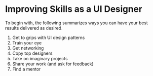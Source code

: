 # Improving Skills as a UI Designer
To begin with, the following summarizes ways you can have your best results delivered as desired.

1. Get to grips with UI design patterns
2. Train your eye
3. Get networking
4. Copy top designers
5. Take on imaginary projects
6. Share your work (and ask for feedback)
7. Find a mentor